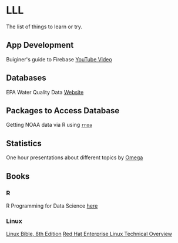 # LLL

The list of things to learn or try.

## App Development
Buiginer's guide to Firebase [YouTube Video](https://www.youtube.com/watch?v=9kRgVxULbag&t=628s)


## Databases
EPA Water Quality Data [Website](https://www.epa.gov/waterdata/water-quality-data-wqx#portal)


## Packages to Access Database
Getting NOAA data via R using [`rnoa`](https://docs.ropensci.org/rnoaa/)


## Statistics
One hour presentations about different topics by [Omega](https://www.omegastatistics.com/webinars/)


## Books
### R
R Programming for Data Science [here](https://bookdown.org/rdpeng/rprogdatascience/)
### Linux
[Linux Bible, 8th Edition](https://www.oreilly.com/library/view/linux-bible-8th/9781118282878/9781118282878c03.xhtml)
[Red Hat Enterprise Linux Technical Overview](https://www.redhat.com/en/services/training/rh024-red-hat-linux-technical-overview?section=Outline)
